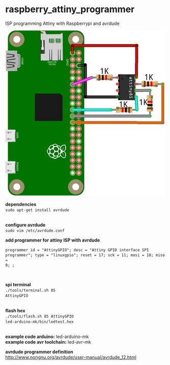 # raspberry_attiny_programmer

ISP programming Attiny with Raspberrypi and avrdude<br>

![alt tag](https://github.com/kashimAstro/raspberry_attiny_programmer/blob/master/gpio-attiny85.jpg)

<b>dependencies</b><br>
<code>sudo apt-get install avrdude</code>

<br>
<b>configure avrdude</b><br>
<code>sudo vim /etc/avrdude.conf</code>

<b>add programmer for attiny ISP with avrdude</b><br>
<code><pre>
programmer
  id    = "AttinyGPIO";
  desc  = "Attiny GPIO interface SPI programmer";
  type  = "linuxgpio";
  reset = 17;
  sck   = 11;
  mosi  = 10;
  miso  = 9;
;
</pre></code><br>

<b>spi terminal</b> <br>
<code>./tools/terminal.sh 85 AttinyGPIO</code><br><br>

<b>flash hex</b><br>
<code>./tools/flash.sh 85 AttinyGPIO led-arduino-mk/bin/ledtest.hex</code><br><br>

<b>example code arduino:</b> led-arduino-mk<br>
<b>example code avr toolchain:</b> led-avr-mk<br>

<b>avrdude programmer definition</b><br>
http://www.nongnu.org/avrdude/user-manual/avrdude_12.html
